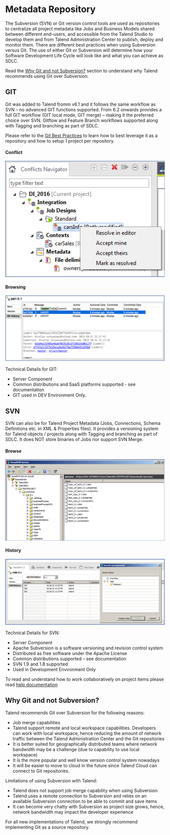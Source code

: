 # Metadata Repository

The Subversion (SVN) or Git version control tools are used as repositories to centralize all project metadata like Jobs and Business Models shared between different end-users, and accessible from the Talend Studio to develop them and from Talend Administration Center to publish, deploy and monitor them. There are different best practices when using Subversion versus Git. The use of either Git or Subversion will determine how your Software Development Life Cycle will look like and what you can achieve as SDLC.

Read the [Why Git and not Subversion?](#why-git-and-not-subversion) section to understand why Talend recommends using Git over Subversion.

## GIT
Git was added to Talend fromm  v6.1 and it follows the same workflow as SVN – no advanced GIT functions supported. From
6.2 onwards provides a full GIT workflow (GIT local mode, GIT merge) – making it the preferred choice over SVN. Gitflow and Feature Branch workflows supported along with Tagging and branching as part of SDLC.

Please refer to the [Git Best Practices][git-best-practices] to learn how to best leverage it as a repository and how to setup 1 project per repository.

#### Conflict

![GIT Conflict](./../resources/images/components/git-conflict.png)

#### Browsing

![GIT History](./../resources/images/components/githistory.png)

Technical Details for GIT:
- Server Component
- Common distributions and SaaS platforms supported -  see documentation
- GIT used in DEV Environment Only.

## SVN
SVN can also be for Talend Project Metadata (Jobs, Connections, Schema Definitions etc. in XML & Properties files). It provides a versioning system for Talend objects / projects along with Tagging and branching as part of SDLC. It does NOT store binaries of Jobs nor support SVN Merge.

#### Browse

![SVN Browsing](./../resources/images/components/svnbrowse.png)

#### History

![SVN History](./../resources/images/components/svnhistory.png)

Technical Details for SVN:
- Server Component
- Apache Subversion is a software versioning and revision control system
- Distributed as free software under the Apache License
- Common distributions supported – see documentation
- SVN 1.9 and 1.8 supported
- Used in Development Environment Only

To read and understand how to work collaboratively on project items please read [help documentation][collaboration]

## Why Git and not Subversion?
Talend recommends Git over Subversion for the following reasons:
- Job merge capabilities
- Talend support remote and local workspace capabilities. Developers can work with local workspace, hence reducing the amount of network traffic between the Talend Administration Center and the Git repositories
- It is better suited for geographically distributed teams where network bandwidth may be a challenge (due to capability to use local workspace)
- It is the more popular and well know version control system nowadays
- It will be easier to move to cloud in the future since Talend Cloud can connect to Git repositories.

Limitations of using Subversion with Talend:
- Talend does not support job merge capability when using Subversion
- Talend uses a remote connection to Subversion and relies on an available Subversion connection to be able to commit and save items
- It can become very chatty with Subversion as project size grows, hence, network bandwidth may impact the developer experience

For all new implementations of Talend, we strongly recommend implementing Git as a source repository.

<!-- links -->
[collaboration]: https://help.talend.com/reader/fE51zt3EBkq3lp1Op6DPEw/MkhI3NR6ziwnUNSmUXt7Ig "Working collaboratively on project items"
[git-best-practices]: https://help.talend.com/reader/zmpiBOca3cKh0pRmyEjMJQ/sgumrF0lHmYxda9K27HEyQ "Best Practices: Using Git with Talend 6.2 and later versions"
